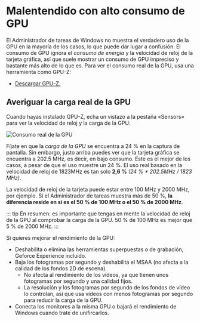 # Malentendido con alto consumo de GPU

El Administrador de tareas de Windows no muestra el verdadero uso de la GPU en la mayoría de los casos, lo que puede dar lugar a confusión. El consumo de GPU ignora el *consumo de energía* y la velocidad de reloj de la tarjeta gráfica, así que suele mostrar un consumo de GPU impreciso y bastante más alto de lo que es. Para ver el consumo real de la GPU, usa una herramienta como GPU-Z:

* [Descargar GPU-Z.](https://www.techpowerup.com/gpuz/)

## Averiguar la carga real de la GPU

Cuando hayas instalado GPU-Z, echa un vistazo a la pestaña «Sensors» para ver la velocidad de reloj y la carga de la GPU:

![Consumo real de la GPU](./gpuz.png)

Fíjate en que la *carga de la GPU* se encuentra a 24 % en la captura de pantalla. Sin embargo, justo arriba puedes ver que la tarjeta gráfica se encuentra a 202.5 MHz, es decir, en bajo consumo. Este es el mejor de los casos, a pesar de que el uso muestre un 24 %. El uso real basado en la velocidad de reloj de 1823MHz es tan solo **2,6 %** *(24 % * 202.5MHz / 1823 MHz)*.

La velocidad de reloj de la tarjeta puede estar entre 100 MHz y 2000 MHz, por ejemplo. Si el Administrador de tareas muestra más de 50 %, **la diferencia reside en si es el 50 % de 100 MHz o el 50 % de 2000 MHz**.

::: tip En resumen: es importante que tengas en mente la velocidad de reloj de la GPU al comprobar la carga de la GPU. 50 % de 100 MHz es mejor que 5 % de 2000 MHz. :::

Si quieres mejorar el rendimiento de la GPU:

* Deshabilita o elimina las herramientas superpuestas o de grabación, Geforce Experience incluido.
* Baja los fotogramas por segundo y deshabilita el MSAA (no afecta a la calidad de los fondos 2D de escena).
    * No afecta al rendimiento de los vídeos, ya que tienen unos fotogramas por segundo y una calidad fijos.
    * La resolución y los fotogramas por segundo de los fondos de vídeo lo controlan, así que usa vídeos con menos fotogramas por segundo para reducir la carga de la GPU.
* Conecta los monitores a la misma GPU o bajará el rendimiento de Windows cuando trate de unifircarlos.